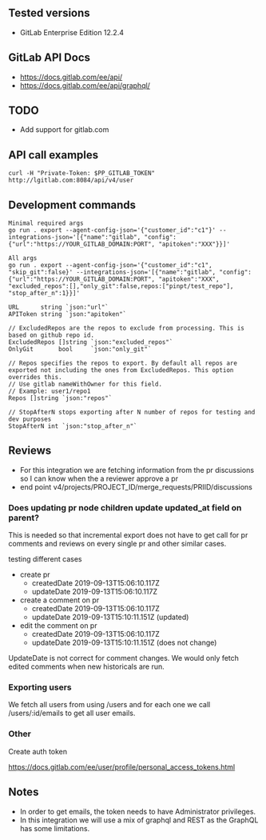## Tested versions

- GitLab Enterprise Edition 12.2.4

## GitLab API Docs
- https://docs.gitlab.com/ee/api/
- https://docs.gitlab.com/ee/api/graphql/

## TODO
- Add support for gitlab.com

## API call examples

```
curl -H "Private-Token: $PP_GITLAB_TOKEN" http://lgitlab.com:8084/api/v4/user
```

## Development commands

```
Minimal required args
go run . export --agent-config-json='{"customer_id":"c1"}' --integrations-json='[{"name":"gitlab", "config":{"url":"https://YOUR_GITLAB_DOMAIN:PORT", "apitoken":"XXX"}}]'
```

```
All args
go run . export --agent-config-json='{"customer_id":"c1", "skip_git":false}' --integrations-json='[{"name":"gitlab", "config":{"url":"https://YOUR_GITLAB_DOMAIN:PORT", "apitoken":"XXX", "excluded_repos":[],"only_git":false,repos:["pinpt/test_repo"], "stop_after_n":1}}]'
```

```
URL      string `json:"url"`
APIToken string `json:"apitoken"`

// ExcludedRepos are the repos to exclude from processing. This is based on github repo id.
ExcludedRepos []string `json:"excluded_repos"`
OnlyGit       bool     `json:"only_git"`

// Repos specifies the repos to export. By default all repos are exported not including the ones from ExcludedRepos. This option overrides this.
// Use gitlab nameWithOwner for this field.
// Example: user1/repo1
Repos []string `json:"repos"`

// StopAfterN stops exporting after N number of repos for testing and dev purposes
StopAfterN int `json:"stop_after_n"`
```    

## Reviews
- For this integration we are fetching information from the pr discussions so I can know when the a reviewer approve a pr
- end point v4/projects/PROJECT_ID/merge_requests/PRIID/discussions

### Does updating pr node children update updated_at field on parent?

This is needed so that incremental export does not have to get call for pr comments and reviews on every single pr and other similar cases.

testing different cases

- create pr
    - createdDate  2019-09-13T15:06:10.117Z
    - updateDate   2019-09-13T15:06:10.117Z
- create a comment on pr
    - createdDate  2019-09-13T15:06:10.117Z
    - updateDate   2019-09-13T15:10:11.151Z (updated)
- edit the comment on pr
    - createdDate  2019-09-13T15:06:10.117Z
    - updateDate   2019-09-13T15:10:11.151Z (does not change)

UpdateDate is not correct for comment changes. We would only fetch edited comments when new historicals are run.

### Exporting users

We fetch all users from using /users and for each one we call /users/:id/emails to get all user emails.

### Other

Create auth token

https://docs.gitlab.com/ee/user/profile/personal_access_tokens.html

## Notes

- In order to get emails, the token needs to have Administrator privileges.
- In this integration we will use a mix of graphql and REST as the GraphQL has some limitations.